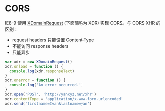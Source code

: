 # CORS

IE8-9 使用 [XDomainRequest](https://msdn.microsoft.com/library/cc288060.aspx)
(下面简称为 XDR) 实现 CORS。与 CORS XHR 的区别：

- request headers 只能设置 Content-Type
- 不能访问 response headers
- 只能异步

```js
var xdr = new XDomainRequest()
xdr.onload = function () {
  console.log(xdr.responseText)
}
xdr.onerror = function () {
  console.log('An error occurred.')
}
xdr.open('POST', 'http://yanxyz.net/xhr')
xdr.contentType = 'application/x-www-form-urlencoded'
xdr.send('firstname=Ivan&lastname=yan')
```

